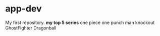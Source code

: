 # app-dev
My first repository.
**my top 5 series**
one piece
one punch man
knockout
GhostFighter
Dragonball
